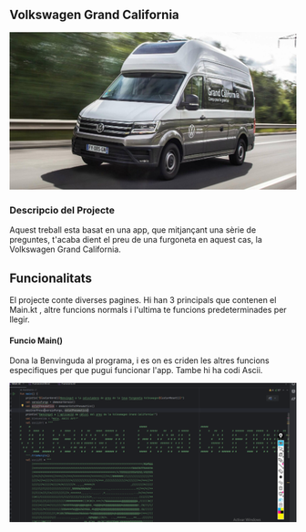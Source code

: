 ## Volkswagen Grand California

![GC](https://github.com/mcalex468/Exercici-VW5Ampliat/blob/main/GrandCaliforniaRM.jpg)

### Descripcio del Projecte
Aquest treball esta basat en una app, que mitjançant una sèrie de preguntes, t'acaba dient el preu de una furgoneta en aquest cas, la Volkswagen Grand California.

## Funcionalitats
El projecte conte diverses pagines. Hi han 3 principals que contenen el Main.kt , altre funcions normals i l'ultima te funcions predeterminades per llegir.

#### Funcio Main()
Dona la Benvinguda al programa, i es on es criden les altres funcions especifiques per que pugui funcionar l'app. Tambe hi ha codi Ascii.

![GC](https://github.com/mcalex468/Exercici-VW5Ampliat/blob/main/Screen%20Shot%2022-12-2023%20at%2023.00.png)

